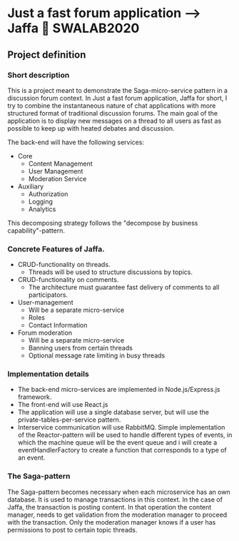 # Just a fast forum application --> Jaffa 🍊 SWALAB2020

## Project definition

### Short description
This is a project meant to demonstrate the Saga-micro-service pattern in a
discussion forum context.  In Just a fast forum application, Jaffa for short, I
try to combine the instantaneous nature of chat applications with more
structured format of traditional discussion forums. The main goal of the
application is to display new messages on a thread to all users as fast as
possible to keep up with heated debates and discussion.

The back-end will have the following services:

- Core
  - Content Management
  - User Management
  - Moderation Service
- Auxiliary
  - Authorization
  - Logging
  - Analytics

This decomposing strategy follows the "decompose by business capability"-pattern. 

### Concrete Features of Jaffa.

- CRUD-functionality on threads.
  - Threads will be used to structure discussions by topics.
- CRUD-functionality on comments.
  - The architecture must guarantee fast delivery of comments to all participators.
- User-management
  - Will be a separate micro-service
  - Roles
  - Contact Information
- Forum moderation
  - Will be a separate micro-service
  - Banning users from certain threads
  - Optional message rate limiting in busy threads

### Implementation details

- The back-end micro-services are implemented in Node.js/Express.js framework.
- The front-end will use React.js
- The application will use a single database server, but will use the private-tables-per-service pattern.
- Interservice communication will use RabbitMQ. Simple implementation of the Reactor-pattern will
be used to handle different types of events, in which the machine queue will be the event queue and
i will create a eventHandlerFactory to create a function that corresponds to a type of an event.

### The Saga-pattern

The Saga-pattern becomes necessary when each microservice has an own database. 
It is used to manage transactions in this context.
In the case of Jaffa, the transaction is posting content. In that operation
the content manager, needs to get validation from the moderation manager to proceed
with the transaction. Only the moderation manager knows if a user has permissions
to post to certain topic threads.
